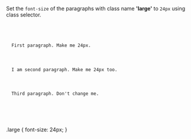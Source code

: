 Set the `font-size` of the paragraphs with class name **'large'** to `24px` using class selector.

<codeblock language="css" type="exercise" testMode="fixedInput">
<code>
<panel language="html">
<p class="large">
  First paragraph. Make me 24px.
</p>
<p class="large">
  I am second paragraph. Make me 24px too.
</p>
<p>
  Third paragraph. Don't change me.
</p>
</panel>
<panel language="css">

</panel>
</code>

<solution>
.large {
  font-size: 24px;
}
</solution>
</codeblock>
